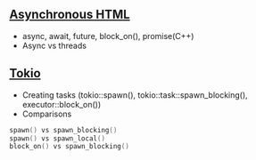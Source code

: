 ## [Asynchronous HTML](https://code-with-amitk.github.io/Async_Programming/)
- async, await, future, block_on(), promise(C++)
- Async vs threads

## [Tokio](https://code-with-amitk.github.io/Runtime/Tokio/index.html)
- Creating tasks (tokio::spawn(), tokio::task::spawn_blocking(), executor::block_on())
- Comparisons
```c
spawn() vs spawn_blocking()
spawn() vs spawn_local()
block_on() vs spawn_blocking()
```
